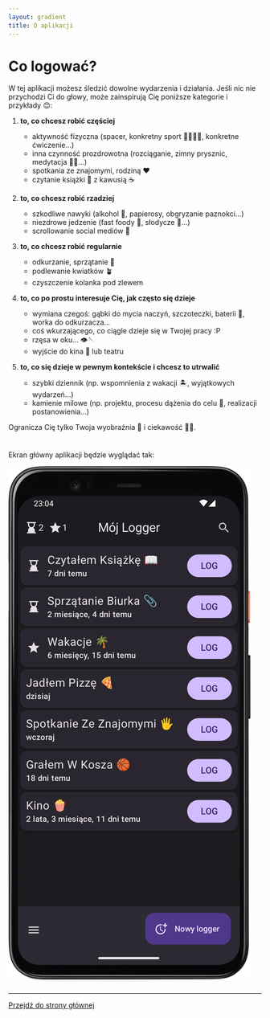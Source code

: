 ```yaml
---
layout: gradient
title: O aplikacji
---
```


# Co logować?

W tej aplikacji możesz śledzić dowolne wydarzenia i działania. Jeśli nic nie przychodzi Ci do głowy, może zainspirują Cię poniższe kategorie i przykłady 😊:

1. **to, co chcesz robić częściej**
   - aktywność fizyczna (spacer, konkretny sport 🏐🏊‍♂️⛳, konkretne ćwiczenie...)
   - inna czynność prozdrowotna (rozciąganie, zimny prysznic, medytacja 🧘‍♀️...)
   - spotkania ze znajomymi, rodziną ❤️
   - czytanie książki 📖 z kawusią ☕

2. **to, co chcesz robić rzadziej**
   - szkodliwe nawyki (alkohol 🍷, papierosy, obgryzanie paznokci...)
   - niezdrowe jedzenie (fast foody 🍔, słodycze 🍬...)
   - scrollowanie social mediów 📱

3. **to, co chcesz robić regularnie**
   - odkurzanie, sprzątanie 🧹
   - podlewanie kwiatków 🪴
   - czyszczenie kolanka pod zlewem

4. **to, co po prostu interesuje Cię, jak często się dzieje**
   - wymiana czegoś: gąbki do mycia naczyń, szczoteczki, baterii 🔋, worka do odkurzacza...
   - coś wkurzającego, co ciągle dzieje się w Twojej pracy :P
   - rzęsa w oku... 👁️🪡
   - wyjście do kina 🍿 lub teatru

5. **to, co się dzieje w pewnym kontekście i chcesz to utrwalić**
   - szybki dziennik (np. wspomnienia z wakacji 🏝️, wyjątkowych wydarzeń...)
   - kamienie milowe (np. projektu, procesu dążenia do celu 🎯, realizacji postanowienia...)

Ogranicza Cię tylko Twoja wyobraźnia 🌌 i ciekawość 🧐😊.

<div style="height: 10px;"></div>

<div class="side-by-side">
    <p>Ekran główny aplikacji będzie wyglądać tak:</p>
    <img src="img/app-screen.png" alt="zrzut ekranu głównego aplikacji" class="app-screenshot-right">
</div>

<div style="height: 10px;"></div>

---
<a href="/">Przejdź do strony głównej</a>
